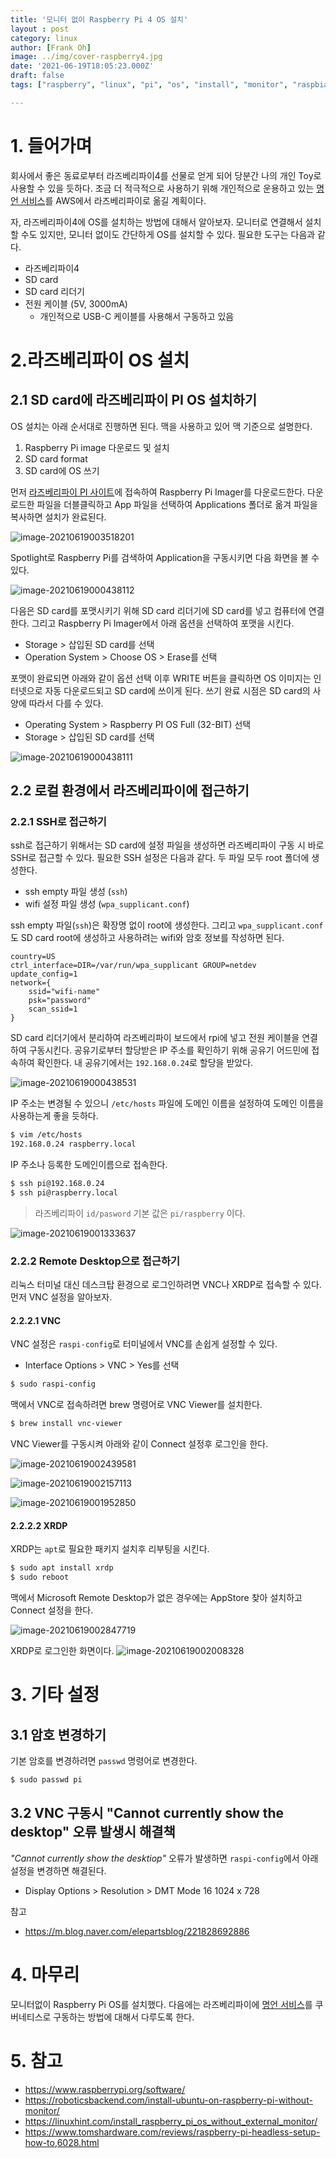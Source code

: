 ```yaml
---
title: '모니터 없이 Raspberry Pi 4 OS 설치'
layout : post
category: linux
author: [Frank Oh]
image: ../img/cover-raspberry4.jpg
date: '2021-06-19T18:05:23.000Z'
draft: false
tags: ["raspberry", "linux", "pi", "os", "install", "monitor", "raspbian", "라즈베리파이", "라즈비안", "운용체제", "리눅스", "설치", "모니터"]

---
```



# 1. 들어가며

회사에서 좋은 동료로부터 라즈베리파이4를 선물로 얻게 되어 당분간 나의 개인 Toy로 사용할 수 있을 듯하다. 조금 더 적극적으로 사용하기 위해 개인적으로 운용하고 있는 [명언 서비스](https://quote.advenoh.pe.kr/)를 AWS에서 라즈베리파이로 옮길 계획이다. 

자, 라즈베리파이4에 OS를 설치하는 방법에 대해서 알아보자. 모니터로 연결해서 설치할 수도 있지만, 모니터 없이도 간단하게 OS를 설치할 수 있다. 필요한 도구는 다음과 같다.

- 라즈베리파이4
- SD card
- SD card 리더기
- 전원 케이블 (5V, 3000mA)
  - 개인적으로 USB-C 케이블를 사용해서 구동하고 있음

# 2.라즈베리파이 OS 설치

## 2.1 SD card에 라즈베리파이 PI OS 설치하기

OS 설치는 아래 순서대로 진행하면 된다. 맥을 사용하고 있어 맥 기준으로 설명한다.

1. Raspberry Pi image 다운로드 및 설치
2. SD card format
3. SD card에 OS 쓰기

먼저 [라즈베리파이 PI 사이트](https://www.raspberrypi.org/software/)에 접속하여 Raspberry Pi Imager를 다운로드한다. 다운로드한 파일을 더블클릭하고 App 파일을 선택하여 Applications 폴더로 옮겨 파일을 복사하면 설치가 완료된다.

![image-20210619003518201](images/모니터-없이-Raspberry-Pi-4-OS-설치/image-20210619003518201.png)

Spotlight로 Raspberry Pi를 검색하여 Application을 구동시키면 다음 화면을 볼 수 있다. 

![image-20210619000438112](images/모니터-없이-Raspberry-Pi-4-OS-설치/image-20210619000438112.png)

다음은 SD card를 포맷시키기 위해 SD card 리더기에 SD card를 넣고 컴퓨터에 연결한다. 그리고 Raspberry Pi Imager에서 아래 옵션을 선택하여 포맷을 시킨다. 

- Storage > 삽입된 SD card를 선택
- Operation System > Choose OS > Erase를 선택

포맷이 완료되면 아래와 같이 옵션 선택 이후 WRITE 버튼을 클릭하면 OS 이미지는 인터넷으로 자동 다운로드되고 SD card에 쓰이게 된다. 쓰기 완료 시점은 SD card의 사양에 따라서 다를 수 있다. 

- Operating System > Raspberry PI OS Full (32-BIT) 선택
- Storage > 삽입된 SD card를 선택

![image-20210619000438111](images/모니터-없이-Raspberry-Pi-4-OS-설치/image-20210619000438111.png)

## 2.2 로컬 환경에서 라즈베리파이에 접근하기

### 2.2.1 SSH로 접근하기

ssh로 접근하기 위해서는 SD card에 설정 파일을 생성하면 라즈베리파이 구동 시 바로 SSH로 접근할 수 있다. 필요한 SSH 설정은 다음과 같다. 두 파일 모두 root 폴더에 생성한다.

- ssh empty 파일 생성 (`ssh`)
- wifi 설정 파일 생성 (`wpa_supplicant.conf`)

ssh empty 파일(`ssh`)은 확장명 없이 root에 생성한다. 그리고 `wpa_supplicant.conf`도 SD card root에 생성하고 사용하려는 wifi와 암호 정보를 작성하면 된다. 

```
country=US
ctrl_interface=DIR=/var/run/wpa_supplicant GROUP=netdev
update_config=1
network={
    ssid="wifi-name"
    psk="password"
    scan_ssid=1
}
```

SD card 리더기에서 분리하여 라즈베리파이 보드에서 rpi에 넣고 전원 케이블을 연결하여 구동시킨다. 공유기로부터 할당받은 IP 주소를 확인하기 위해 공유기 어드민에 접속하여 확인한다. 내 공유기에서는 `192.168.0.24`로 할당을 받았다. 

![image-20210619000438531](images/모니터-없이-Raspberry-Pi-4-OS-설치/image-20210619000438531.png)

IP 주소는 변경될 수 있으니 `/etc/hosts` 파일에 도메인 이름을 설정하여 도메인 이름을 사용하는게 좋을 듯하다. 

```bash
$ vim /etc/hosts
192.168.0.24 raspberry.local
```

IP 주소나 등록한 도메인이름으로 접속한다. 

```bash
$ ssh pi@192.168.0.24
$ ssh pi@raspberry.local
```

> 라즈베리파이 `id/pasword` 기본 값은 `pi/raspberry` 이다. 


![image-20210619001333637](images/모니터-없이-Raspberry-Pi-4-OS-설치/image-20210619001333637.png)

### 2.2.2 Remote Desktop으로 접근하기

리눅스 터미널 대신 데스크탑 환경으로 로그인하려면 VNC나 XRDP로 접속할 수 있다. 먼저 VNC 설정을 알아보자. 

#### 2.2.2.1 VNC

VNC 설정은 `raspi-config`로 터미널에서 VNC를 손쉽게 설정할 수 있다. 

- Interface Options > VNC > Yes를 선택

```bash
$ sudo raspi-config
```

맥에서 VNC로 접속하려면 brew 명령어로 VNC Viewer를 설치한다. 

```bash
$ brew install vnc-viewer
```

VNC Viewer를 구동시켜 아래와 같이 Connect 설정후 로그인을 한다. 

![image-20210619002439581](images/모니터-없이-Raspberry-Pi-4-OS-설치/image-20210619002439581.png)

![image-20210619002157113](images/모니터-없이-Raspberry-Pi-4-OS-설치/image-20210619002157113.png)


![image-20210619001952850](images/모니터-없이-Raspberry-Pi-4-OS-설치/image-20210619001952850.png)

#### 2.2.2.2 XRDP 

XRDP는 `apt`로 필요한 패키지 설치후 리부팅을 시킨다.

```bash
$ sudo apt install xrdp
$ sudo reboot
```

맥에서 Microsoft Remote Desktop가 없은 경우에는 AppStore 찾아 설치하고 Connect 설정을 한다. 

![image-20210619002847719](images/모니터-없이-Raspberry-Pi-4-OS-설치/image-20210619002847719.png)

XRDP로 로그인한 화면이다. 
![image-20210619002008328](images/모니터-없이-Raspberry-Pi-4-OS-설치/image-20210619002008328.png)

# 3. 기타 설정

## 3.1 암호 변경하기

기본 암호를 변경하려면 `passwd` 명령어로 변경한다. 

```bash
$ sudo passwd pi
```



## 3.2 VNC 구동시 "Cannot currently show the desktop" 오류 발생시 해결책

*"Cannot currently show the desktiop"* 오류가 발생하면 `raspi-config`에서 아래 설정을 변경하면 해결된다.

- Display Options > Resolution > DMT Mode 16 1024 x 728

참고

- https://m.blog.naver.com/elepartsblog/221828692886

# 4. 마무리

모니터없이 Raspberry Pi OS를 설치했다. 다음에는 라즈베리파이에 [명언 서비스](https://quote.advenoh.pe.kr/)를 쿠버네티스로 구동하는 방법에 대해서 다루도록 한다. 

# 5. 참고

- https://www.raspberrypi.org/software/
- https://roboticsbackend.com/install-ubuntu-on-raspberry-pi-without-monitor/
- https://linuxhint.com/install_raspberry_pi_os_without_external_monitor/
- https://www.tomshardware.com/reviews/raspberry-pi-headless-setup-how-to,6028.html
